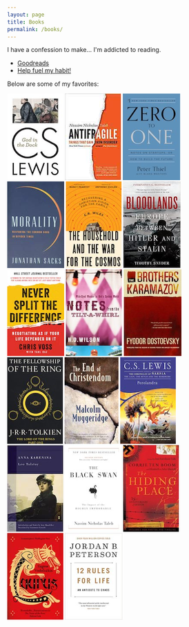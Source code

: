 ```yaml
---
layout: page
title: Books
permalink: /books/
---
```


I have a confession to make... I'm addicted to reading.
- [Goodreads](https://www.goodreads.com/user/show/74709390-jun-sung-lee)
- [Help fuel my habit!](https://www.amazon.com/hz/wishlist/ls/23VPKR94OL7XY?ref_=wl_share)

Below are some of my favorites:

[![God in the Dock](/images/books/GodInTheDock.jpg "God in the Dock by C.S. Lewis")](https://smile.amazon.com/God-Dock-C-S-Lewis/dp/0802871836)  [![Antifragile](/images/books/Antifragile.jpg "Antifragile by Nassim Nicholas Taleb")](https://www.amazon.com/Antifragile-Things-That-Disorder-Incerto/dp/0812979680)  [![Zero to One](/images/books/ZeroToOne.jpg "Zero to One by Peter Thiel")](https://www.amazon.com/Zero-One-Notes-Startups-Future/dp/0804139296)  [![Morality](/images/books/Morality.jpg "Morality by Jonathan Sacks")](https://www.amazon.com/Morality-Restoring-Common-Divided-Times/dp/1541675312)  [![The Household and the War for the Cosmos](/images/books/TheHouseholdAndTheWarForTheCosmos.jpg "The Household and the War for the Cosmos by C.R. Wiley")](https://www.amazon.com/Household-War-Cosmos-C-Wiley/dp/1947644912)  [![Bloodlands](/images/books/Bloodlands.jpg "Bloodlands by Timothy Snyder")](https://www.amazon.com/Bloodlands-Europe-Between-Hitler-Stalin/dp/0465031471)  [![Never Split the Difference](/images/books/NeverSplitTheDifference.jpg "Never Split the Difference by Chris Voss")](https://www.amazon.com/Never-Split-Difference-Negotiating-Depended/dp/0062407805)  [![Notes From The Tilt-A-Whirl](/images/books/NotesFromTheTiltAWhirl.jpg "Notes From The Tilt-A-Whirl by N.D. Wilson")](https://www.amazon.com/Notes-Tilt-Whirl-Wide-Eyed-Wonder/dp/0849920078)  [![The Brothers Karamazov](/images/books/TheBrothersKaramazov.jpg "The Brothers Karamazov by Fyodor Dostoyevsky")](https://www.amazon.com/Brothers-Karamazov-Fyodor-Dostoevsky/dp/0374528373)  [![The Fellowship of the Ring](/images/books/FellowshipOfTheRing.jpg "The Fellowship of the Ring by J.R.R. Tolkien")](https://www.amazon.com/Fellowship-Ring-Being-First-Rings/dp/0547928211)  [![The End of Christendom](/images/books/EndOfChristendom.jpg "The End of Christendom by Malcolm Muggeridge")](https://www.amazon.com/End-Christendom-Mr-Malcolm-Muggeridge/dp/0802818374)  [![Perelandra](/images/books/Perelandra.jpg "Perelandra by C.S. Lewis")](https://www.amazon.com/Perelandra-Space-Trilogy-Book-2/dp/074323491X)  [![Anna Karenina](/images/books/AnnaKarenina.jpg "Anna Karenina by Leo Tolstoy")](https://www.amazon.com/Anna-Karenina-Barnes-Noble-Classics/dp/1593080271)  [![The Black Swan](/images/books/BlackSwan.jpg "The Black Swan by Nassim Nicholas Taleb")](https://www.amazon.com/Black-Swan-Impact-Improbable-Incerto/dp/1400063515)  [![The Hiding Place](/images/books/HidingPlace.jpg "The Hiding Place by Corrie Ten Boom")](https://www.amazon.com/Hiding-Place-Corrie-Ten-Boom-ebook/dp/B004TS1MGK)  [![Laurus](/images/books/Laurus.jpg "Laurus by Euguene Vodolazkin")](https://www.amazon.com/Laurus-Eugene-Vodolazkin/dp/178074871X)  [![12 Rules for Life](/images/books/12Rules.jpg "12 Rules for Life by Jordan B. Peterson")](https://www.amazon.com/12-Rules-Life-Antidote-Chaos/dp/0345816021)  

